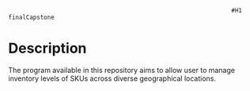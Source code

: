                                                                    #H1 finalCapstone
# Description
The program available in this repository aims to allow user to manage inventory levels of SKUs across diverse geographical locations. 


